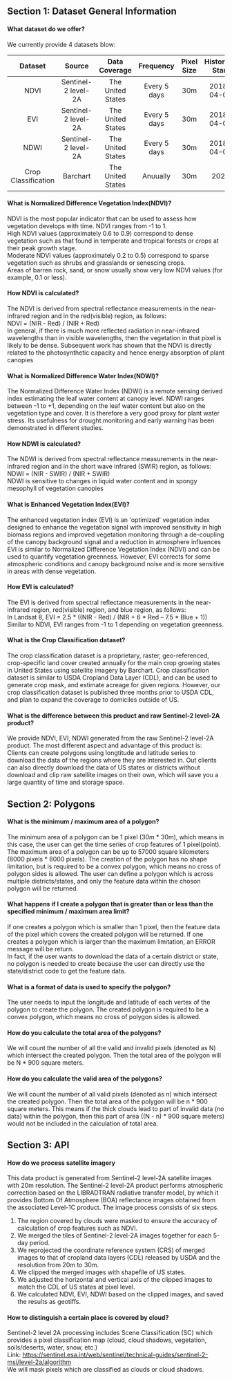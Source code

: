 ## Section 1: Dataset General Information
#### What dataset do we offer?
We currently provide 4 datasets blow:

|Dataset                 | Source                            | Data Coverage    | Frequency | Pixel Size | Historical Start  | Historical End | Format | range |
| :---------------------: | :----------: | :----------: | :-----------: | :-----------: |:-----------: |:-----------: |:-----------:|:-----------:
| NDVI | Sentinel-2 level-2A | The United States |Every 5 days|30m| 2018-04-01  | At present  | Raster, Geotiff | -1~1 |
| EVI | Sentinel-2 level-2A | The United States |Every 5 days|30m| 2018-04-01  | At present  | Raster, Geotiff | -1~1 |
| NDWI | Sentinel-2 level-2A | The United States |Every 5 days|30m| 2018-04-01  | At present  | Raster, Geotiff | -1~1 |
| Crop Classification| Barchart | The United States | Anuually |30m| 2020  | At present  | Raster, Geotiff | 0~255 |

#### What is Normalized Difference Vegetation Index(NDVI)?
NDVI is the most popular indicator that can be used to assess how vegetation develops with time. NDVI ranges from -1 to 1.\
High NDVI values (approximately 0.6 to 0.9) correspond to dense vegetation such as that found in temperate and tropical forests or crops at their peak growth stage.\
Moderate NDVI values (approximately 0.2 to 0.5) correspond to sparse vegetation such as shrubs and grasslands or senescing crops.\
Areas of barren rock, sand, or snow usually show very low NDVI values (for example, 0.1 or less).

#### How NDVI is calculated?
The NDVI is derived from spectral reflectance measurements in the near-infrared region and in the red(visible) region, as follows:\
NDVI = (NIR - Red) / (NIR + Red)\
In general, if there is much more reflected radiation in near-infrared wavelengths than in visible wavelengths, then the vegetation in that pixel is likely to be dense. Subsequent work has shown that the NDVI is directly related to the photosynthetic capacity and hence energy absorption of plant canopies

#### What is Normalized Difference Water Index(NDWI)?
The Normalized Difference Water Index (NDWI) is a remote sensing derived index estimating the leaf
water content at canopy level. NDWI ranges between -1 to +1, depending on the leaf water content but also on the vegetation type and cover.
It is therefore a very good proxy for plant water stress. Its usefulness for drought monitoring and early warning has been demonstrated in different studies.

#### How NDWI is calculated?
The NDWI is derived from spectral reflectance measurements in the near-infrared region and in the short wave infrared (SWIR)  region, as follows:\
NDWI = (NIR - SWIR) / (NIR + SWIR)\
NDWI is sensitive to changes in liquid water content and in spongy mesophyll of vegetation canopies

#### What is Enhanced Vegetation Index(EVI)?
The enhanced vegetation index (EVI) is an 'optimized' vegetation index designed to enhance the vegetation signal with improved sensitivity in high biomass regions and improved vegetation monitoring through a de-coupling of the canopy background signal and a reduction in atmosphere influences\
EVI is similar to Normalized Difference Vegetation Index (NDVI) and can be used to quantify vegetation greenness. However, EVI corrects for some atmospheric conditions and canopy background noise and is more sensitive in areas with dense vegetation.

#### How EVI is calculated?
The EVI is derived from spectral reflectance measurements in the near-infrared region,  red(visible) region, and blue region, as follows:\
In Landsat 8, EVI = 2.5 * ((NIR - Red) / (NIR + 6 * Red – 7.5 * Blue + 1))\
Similar to NDVI, EVI ranges from -1 to 1 depending on vegetation greenness.

#### What is the Crop Classification dataset?
The crop classification dataset is a proprietary, raster, geo-referenced, crop-specific land cover created annually for the main crop growing states in United States using satellite imagery by Barchart.
Crop classification dataset is similar to USDA Cropland Data Layer (CDL), and can be used to generate crop mask, and estimate acreage for given regions.
However, our crop classification dataset is published three months prior to USDA CDL, and plan to expand the coverage to domiciles outside of US.

#### What is the difference between this product and raw Sentinel-2 level-2A product?
We provide NDVI, EVI, NDWI generated from the raw Sentinel-2 level-2A product. The most different aspect and advantage of this product is:\
Clients can create polygons using longtitude and latitude series to download the data of the regions where they are interested in. Out clients can also directly download the data of US states or districts without download and clip raw satellite images on their own, which will save you a large quantity of time and storage space.


## Section 2: Polygons

#### What is the minimum / maximum area of a polygon?
The minimum area of a polygon can be 1 pixel (30m * 30m), which means in this case, the user can get the time series of crop features of 1 pixel(point).\
The maximum area of a polygon can be up to 57000 square kilometers (8000 pixels * 8000 pixels). The creation of the polygon has no shape limitation, but is required to be a convex polygon, which means no cross of polygon sides is allowed. The user can define a polygon which is across multiple districts/states, and only the feature data within the choson polygon will be returned.

#### What happens if I create a polygon that is greater than or less than the specified minimum / maximum area limit?
If one creates a polygon which is smaller than 1 pixel, then the feature data of the pixel which covers the created polygon will be returned.
If one creates a polygon which is larger than the maximum limitation, an ERROR message will be return.\
In fact, if the user wants to download the data of a certain district or state, no polygon is needed to create because the user can directly use the state/district code to get the feature data.

#### What is a format of data is used to specify the polygon?
The user needs to input the longitude and latitude of each vertex of the polygon to create the polygon. The created polygon is required to be a convex polygon, which means no cross of polygon sides is allowed.

#### How do you calculate the total area of the polygons?
We will count the number of all the valid and invalid pixels (denoted as N) which intersect the created polygon. Then the total area of the polygon will be N * 900 square meters.

#### How do you calculate the valid area of the polygons?
We will count the number of all valid pixels (denoted as n) which intersect the created polygon. Then the total area of the polygon will be n * 900 square meters. This means if the thick clouds lead to part of invalid data (no data) within the polygon, then this part of area ((N - n) * 900 square meters) would not be included in the calculation of total area.

## Section 3: API

#### How do we process satellite imagery
This data product is generated from Sentinel-2 level-2A satellite images with 20m resolution. The Sentinel-2 level-2A product performs atmospheric correction based on the LIBRADTRAN radiative transfer model, by which it provides Bottom Of Atmosphere (BOA) reflectance images obtained from the associated Level-1C product. The image process consists of six steps.
  1. The region covered by clouds were masked to ensure the accuracy of calculation of crop features such as NDVI.
  2. We merged the tiles of Sentinel-2 level-2A images together for each 5-day period.
  3. We reprojected the coordinate reference system (CRS) of merged images to that of cropland data layers (CDL) released by USDA and the resolution from 20m to 30m.
  4. We clipped the merged images with shapefile of US states.
  5. We adjusted the horizontal and vertical axis of the clipped images to match the CDL of US states at pixel level.
  6. We calculated NDVI, EVI, NDWI based on the clipped images, and saved the results as geotiffs.

#### How to distinguish a certain place is covered by cloud?
Sentinel-2 level 2A processing includes Scene Classification (SC) which provides a pixel classification map (cloud, cloud shadows, vegetation, soils/deserts, water, snow, etc.)\
Link: https://sentinel.esa.int/web/sentinel/technical-guides/sentinel-2-msi/level-2a/algorithm \
We will mask pixels which are classified as clouds or cloud shadows.


